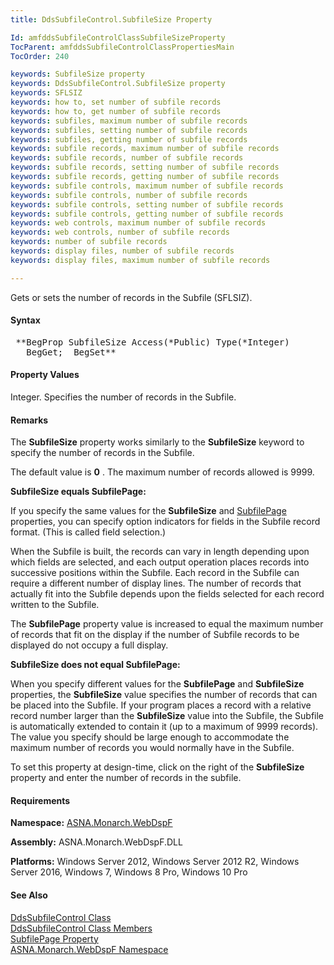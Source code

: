 ```yaml
---
title: DdsSubfileControl.SubfileSize Property

Id: amfddsSubfileControlClassSubfileSizeProperty
TocParent: amfddsSubfileControlClassPropertiesMain
TocOrder: 240

keywords: SubfileSize property
keywords: DdsSubfileControl.SubfileSize property
keywords: SFLSIZ
keywords: how to, set number of subfile records
keywords: how to, get number of subfile records
keywords: subfiles, maximum number of subfile records
keywords: subfiles, setting number of subfile records
keywords: subfiles, getting number of subfile records
keywords: subfile records, maximum number of subfile records
keywords: subfile records, number of subfile records
keywords: subfile records, setting number of subfile records
keywords: subfile records, getting number of subfile records
keywords: subfile controls, maximum number of subfile records
keywords: subfile controls, number of subfile records
keywords: subfile controls, setting number of subfile records
keywords: subfile controls, getting number of subfile records
keywords: web controls, maximum number of subfile records
keywords: web controls, number of subfile records
keywords: number of subfile records
keywords: display files, number of subfile records
keywords: display files, maximum number of subfile records

---
```


Gets or sets the number of records in the Subfile (SFLSIZ).

#### Syntax
<pre class="prettyprint"> **BegProp SubfileSize Access(*Public) Type(*Integer)
   BegGet;  BegSet** </pre>

#### Property Values
Integer. Specifies the number of records in the Subfile.

#### Remarks
The **SubfileSize** property works similarly to the **SubfileSize** keyword to specify the number of records in the Subfile.

The default value is **0** . The maximum number of records allowed is 9999.

**SubfileSize equals SubfilePage:** 

If you specify the same values for the **SubfileSize** and [ SubfilePage](amfddsSubfileControlClassSubfilePageProperty.html) properties, you can specify option indicators for fields in the Subfile record format. (This is called field selection.)

When the Subfile is built, the records can vary in length depending upon which fields are selected, and each output operation places records into successive positions within the Subfile. Each record in the Subfile can require a different number of display lines. The number of records that actually fit into the Subfile depends upon the fields selected for each record written to the Subfile.

The **SubfilePage** property value is increased to equal the maximum number of records that fit on the display if the number of Subfile records to be displayed do not occupy a full display.

**SubfileSize does not equal SubfilePage:** 

When you specify different values for the **SubfilePage** and **SubfileSize** properties, the **SubfileSize** value specifies the number of records that can be placed into the Subfile. If your program places a record with a relative record number larger than the **SubfileSize** value into the Subfile, the Subfile is automatically extended to contain it (up to a maximum of 9999 records). The value you specify should be large enough to accommodate the maximum number of records you would normally have in the Subfile.

To set this property at design-time, click on the right of the **SubfileSize** property and enter the number of records in the subfile.

#### Requirements
**Namespace:** [ASNA.Monarch.WebDspF](amfWebDspFNamespace.html)

**Assembly:** ASNA.Monarch.WebDspF.DLL

**Platforms:** Windows Server 2012, Windows Server 2012 R2, Windows Server 2016, Windows 7, Windows 8 Pro, Windows 10 Pro

#### See Also
[ DdsSubfileControl Class](amfddsSubfileControlClass.html) <br /> [ DdsSubfileControl Class Members](amfddsSubfileControlClassMembers.html) <br /> [ SubfilePage Property](amfddsSubfileControlClassSubfilePageProperty.html) <br /> [ ASNA.Monarch.WebDspF Namespace](amfWebDspFNamespace.html) 
